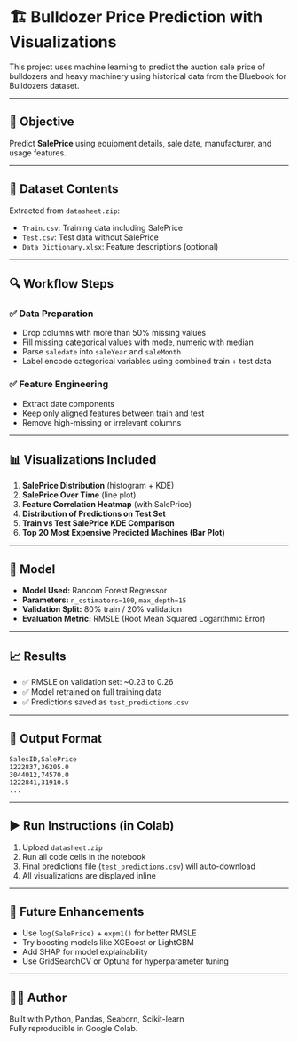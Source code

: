 # 🏗️ Bulldozer Price Prediction with Visualizations

This project uses machine learning to predict the auction sale price of bulldozers and heavy machinery using historical data from the Bluebook for Bulldozers dataset.

---

## 📌 Objective

Predict **SalePrice** using equipment details, sale date, manufacturer, and usage features.

---

## 📁 Dataset Contents

Extracted from `datasheet.zip`:
- `Train.csv`: Training data including SalePrice
- `Test.csv`: Test data without SalePrice
- `Data Dictionary.xlsx`: Feature descriptions (optional)

---

## 🔍 Workflow Steps

### ✅ Data Preparation
- Drop columns with more than 50% missing values
- Fill missing categorical values with mode, numeric with median
- Parse `saledate` into `saleYear` and `saleMonth`
- Label encode categorical variables using combined train + test data

### ✅ Feature Engineering
- Extract date components
- Keep only aligned features between train and test
- Remove high-missing or irrelevant columns

---

## 📊 Visualizations Included

1. **SalePrice Distribution** (histogram + KDE)
2. **SalePrice Over Time** (line plot)
3. **Feature Correlation Heatmap** (with SalePrice)
4. **Distribution of Predictions on Test Set**
5. **Train vs Test SalePrice KDE Comparison**
6. **Top 20 Most Expensive Predicted Machines (Bar Plot)**

---

## 🤖 Model

- **Model Used:** Random Forest Regressor
- **Parameters:** `n_estimators=100`, `max_depth=15`
- **Validation Split:** 80% train / 20% validation
- **Evaluation Metric:** RMSLE (Root Mean Squared Logarithmic Error)

---

## 📈 Results

- ✅ RMSLE on validation set: ~0.23 to 0.26
- ✅ Model retrained on full training data
- ✅ Predictions saved as `test_predictions.csv`

---

## 📝 Output Format

```csv
SalesID,SalePrice
1222837,36205.0
3044012,74570.0
1222841,31910.5
...
```

---

## ▶️ Run Instructions (in Colab)

1. Upload `datasheet.zip`
2. Run all code cells in the notebook
3. Final predictions file (`test_predictions.csv`) will auto-download
4. All visualizations are displayed inline

---

## 🚀 Future Enhancements

- Use `log(SalePrice)` + `expm1()` for better RMSLE
- Try boosting models like XGBoost or LightGBM
- Add SHAP for model explainability
- Use GridSearchCV or Optuna for hyperparameter tuning

---

## 👨‍💻 Author

Built with Python, Pandas, Seaborn, Scikit-learn  
Fully reproducible in Google Colab.

